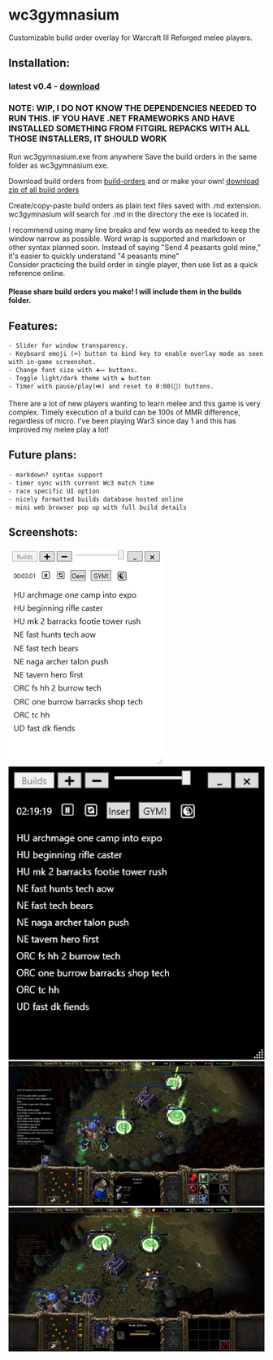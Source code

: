 # wc3gymnasium
Customizable build order overlay for Warcraft III Reforged melee players.


## Installation:
###	latest v0.4 - [download](https://github.com/cegees/wc3gymnasium/raw/refs/heads/main/release.zip)
###	NOTE: WIP, I DO NOT KNOW THE DEPENDENCIES NEEDED TO RUN THIS. IF YOU HAVE .NET FRAMEWORKS AND HAVE INSTALLED SOMETHING FROM FITGIRL REPACKS WITH ALL THOSE INSTALLERS, IT SHOULD WORK

Run wc3gymnasium.exe from anywhere
Save the build orders in the same folder as wc3gymnasium.exe.


Download build orders from [build-orders](https://github.com/cegees/wc3gymnasium/tree/main/build-orders) and or make your own!
[download zip of all build orders](https://github.com/cegees/wc3gymnasium/raw/refs/heads/main/build-orders.zip)

Create/copy-paste build orders as plain text files saved with .md extension. wc3gymnasium will search for .md in the directory the exe is located in.

I recommend using many line breaks and few words as needed to keep the window narrow as possible. Word wrap is supported and markdown or other syntax planned soon. 
	Instead of saying "Send 4 peasants gold mine," it's easier to quickly understand "4 peasants mine"  
Consider practicing the build order in single player, then use list as a quick reference online.  


#### Please share build orders you make! I will include them in the builds folder.

## Features:
	- Slider for window transparency.
	- Keyboard emoji (⌨) button to bind key to enable overlay mode as seen with in-game screenshot.
	- Change font size with ➕➖ buttons.
	- Toggle light/dark theme with ☯ button
	- Timer with pause/play(⏯️) and reset to 0:00(🔄) buttons.


There are a lot of new players wanting to learn melee and this game is very complex. Timely execution of a build can be 100s of MMR difference, regardless of micro. I've been playing War3 since day 1 and this has improved my melee play a lot!


## Future plans:
	- markdown? syntax support 
	- timer sync with current Wc3 match time
	- race specific UI option
 	- nicely formatted builds database hosted online
  	- mini web browser pop up with full build details

## Screenshots:
![image](https://raw.githubusercontent.com/cegees/wc3gymnasium/main/Assets/Screenshot-v3.png) ![image](https://raw.githubusercontent.com/cegees/wc3gymnasium/main/Assets/Screenshot%202024-07-18%20213602.png)
![image](https://raw.githubusercontent.com/cegees/wc3gymnasium/main/Assets/1ss-v3.jpg) ![image](https://raw.githubusercontent.com/cegees/wc3gymnasium/main/Assets/2ss-v3.jpg)
